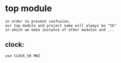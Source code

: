# top module
    in order to prevent confusion, 
    our top module and project name will always be "tb"
    in which we make instance of other modules and ...

## clock:
    use CLOCK_50 MHZ
